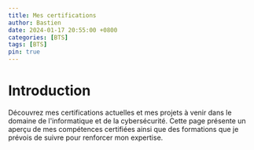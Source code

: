 ```yaml
---
title: Mes certifications
author: Bastien
date: 2024-01-17 20:55:00 +0800
categories: [BTS]
tags: [BTS]
pin: true
--- 
```

# Introduction

Découvrez mes certifications actuelles et mes projets à venir dans le domaine de l'informatique et de la cybersécurité. Cette page présente un aperçu de mes compétences certifiées ainsi que des formations que je prévois de suivre pour renforcer mon expertise.